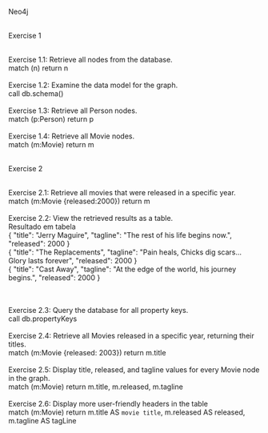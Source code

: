 Neo4j <br/><br/>

Exercise 1 <br/><br/>

Exercise 1.1: Retrieve all nodes from the database.<br/>
match (n) return n
<br/><br/>
Exercise 1.2: Examine the data model for the graph.<br/>
call db.schema()
<br/><br/>
Exercise 1.3: Retrieve all Person nodes.<br/>
match (p:Person) return p
<br/><br/>
Exercise 1.4: Retrieve all Movie nodes.<br/>
match (m:Movie) return m
<br/><br/>

Exercise 2 <br/><br/>

Exercise 2.1: Retrieve all movies that were released in a specific year.<br/>
match (m:Movie {released:2000}) return m
<br/><br/>
Exercise 2.2: View the retrieved results as a table.<br/>
Resultado em tabela <br/>
{
  "title": "Jerry Maguire",
  "tagline": "The rest of his life begins now.",
  "released": 2000
}<br/>
{
  "title": "The Replacements",
  "tagline": "Pain heals, Chicks dig scars... Glory lasts forever",
  "released": 2000
}<br/>
{
  "title": "Cast Away",
  "tagline": "At the edge of the world, his journey begins.",
  "released": 2000
}

<br/><br/>
Exercise 2.3: Query the database for all property keys.<br/>
call db.propertyKeys
<br/><br/>
Exercise 2.4: Retrieve all Movies released in a specific year, returning their titles. <br/>
match (m:Movie {released: 2003}) return m.title
<br/><br/>
Exercise 2.5: Display title, released, and tagline values for every Movie node in the graph. <br/>
match (m:Movie) return m.title, m.released, m.tagline
<br/><br/>
Exercise 2.6: Display more user-friendly headers in the table <br/>
match (m:Movie) return m.title AS `movie title`, m.released AS released, m.tagline AS tagLine
<br/><br/>










